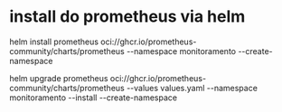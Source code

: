 # install do prometheus via helm
helm install prometheus oci://ghcr.io/prometheus-community/charts/prometheus --namespace monitoramento --create-namespace

helm upgrade prometheus oci://ghcr.io/prometheus-community/charts/prometheus --values values.yaml --namespace monitoramento --install --create-namespace






